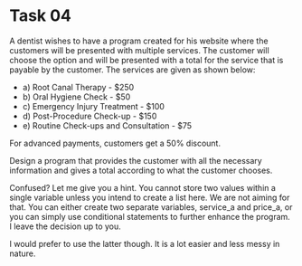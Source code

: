 # Task 04

A dentist wishes to have a program created for his website where the customers will be presented with multiple services. The customer will choose the option and will be presented with a total for the service that is payable by the customer. The services are given as shown below:

- a) Root Canal Therapy - $250
- b) Oral Hygiene Check - $50
- c) Emergency Injury Treatment - $100
- d) Post-Procedure Check-up - $150
- e) Routine Check-ups and Consultation - $75

For advanced payments, customers get a 50% discount.

Design a program that provides the customer with all the necessary information and gives a total according to what the customer chooses.

Confused? Let me give you a hint. You cannot store two values within a single variable unless you intend to create a list here. We are not aiming for that. You can either create two separate variables, service_a and price_a, or you can simply use conditional statements to further enhance the program. I leave the decision up to you.

I would prefer to use the latter though. It is a lot easier and less messy in nature.
